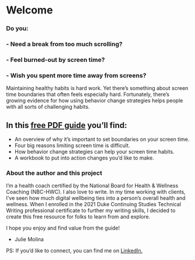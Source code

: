 # Welcome

### Do you:

###   - Need a break from too much scrolling?
###   - Feel burned-out by screen time?
###   - Wish you spent more time away from screens?

Maintaining healthy habits is hard work. Yet there’s something about screen time boundaries that often feels especially hard. Fortunately, there’s growing evidence for how using behavior change strategies helps people with all sorts of challenging habits. 

## In this [free PDF guide](doc.pdf) you’ll find:

   - An overview of why it’s important to set boundaries on your screen time.
   - Four big reasons limiting screen time is difficult.
   - How behavior change strategies can help your screen time habits.
   - A workbook to put into action changes you’d like to make.

### About the author and this project

I’m a health coach certified by the National Board for Health & Wellness Coaching (NBC-HWC). I also love to write. In my time working with clients, I’ve seen how much digital wellbeing ties into a person’s overall health and wellness. When I enrolled in the 2021 Duke Continuing Studies Technical Writing professional certificate to further my writing skills, I decided to create this free resource for folks to learn from and explore. 

I hope you enjoy and find value from the guide!

- Julie Molina

PS: If you’d like to connect, you can find me on [LinkedIn.](https://www.linkedin.com/in/molinajulie/)
